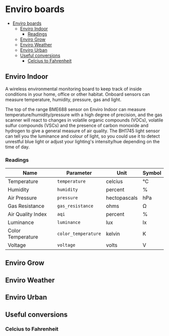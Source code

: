 # Enviro boards

- [Enviro boards](#enviro-boards)
  - [Enviro Indoor](#enviro-indoor)
    - [Readings](#readings)
  - [Enviro Grow](#enviro-grow)
  - [Enviro Weather](#enviro-weather)
  - [Enviro Urban](#enviro-urban)
  - [Useful conversions](#useful-conversions)
    - [Celcius to Fahrenheit](#celcius-to-fahrenheit)
  
## Enviro Indoor

A wireless environmental monitoring board to keep track of inside conditions in your home, office or other habitat. Onboard sensors can measure temperature, humidity, pressure, gas and light.

The top of the range BME688 sensor on Enviro Indoor can measure temperature/humidity/pressure with a high degree of precision, and the gas scanner will react to changes in volatile organic compounds (VOCs), volatile sulfur compounds (VSCs) and the presence of carbon monoxide and hydrogen to give a general measure of air quality. The BH1745 light sensor can tell you the luminance and colour of light, so you could use it to detect unrestful blue light or adjust your lighting's intensity/hue depending on the time of day.

### Readings

|Name|Parameter|Unit|Symbol|
|---|---|---|---|
|Temperature|`temperature`|celcius|°C|
|Humidity|`humidity`|percent|%|
|Air Pressure|`pressure`|hectopascals|hPa|
|Gas Resistance|`gas_resistance`|ohms|Ω|
|Air Quality Index|`aqi`|percent|%|
|Luminance|`luminance`|lux|lx|
|Color Temperature|`color_temperature`|kelvin|K|
|Voltage|`voltage`|volts|V|

## Enviro Grow

## Enviro Weather

## Enviro Urban




## Useful conversions

### Celcius to Fahrenheit